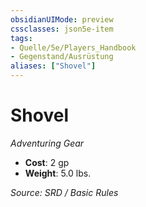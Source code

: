 ```yaml
---
obsidianUIMode: preview
cssclasses: json5e-item
tags:
- Quelle/5e/Players_Handbook
- Gegenstand/Ausrüstung
aliases: ["Shovel"]
---
```

# Shovel
*Adventuring Gear*  

- **Cost**: 2 gp
- **Weight**: 5.0 lbs.

*Source: SRD / Basic Rules*